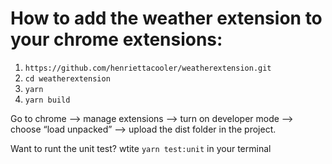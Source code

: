# How to add the weather extension to your chrome extensions:

 1. `https://github.com/henriettacooler/weatherextension.git`
 2. `cd weatherextension`
 3. `yarn`
 4. `yarn build`

Go to chrome —> manage extensions —> turn on developer mode —> choose “load unpacked” —> upload the dist folder in the project.

Want to runt the unit test?
wtite `yarn test:unit` in your terminal 
